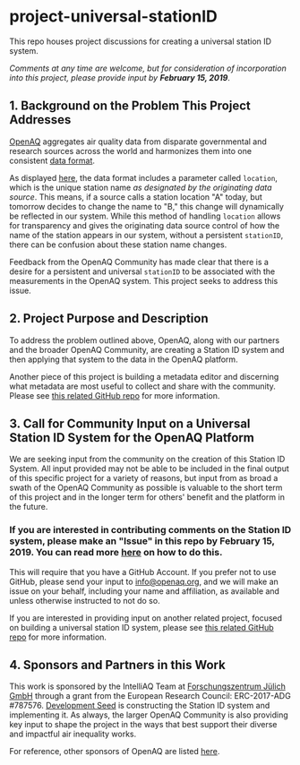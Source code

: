 # project-universal-stationID
This repo houses project discussions for creating a universal station ID system.

*Comments at any time are welcome, but for consideration of incorporation into this project, please provide input by **February 15, 2019***.

## 1. Background on the Problem This Project Addresses

[OpenAQ](https://openaq.org) aggregates air quality data from disparate governmental and research sources across the world and harmonizes them into one consistent [data format](https://github.com/openaq/openaq-data-format). 

As displayed [here](https://github.com/openaq/openaq-data-format), the data format includes a parameter called `location`, which is the unique station name _as designated by the originating data source_. This means, if a source calls a station location "A" today, but tomorrow decides to change the name to "B," this change will dynamically be reflected in our system. While this method of handling ``location`` allows for transparency and gives the originating data source control of how the name of the station appears in our system, without a persistent ``stationID``, there can be confusion about these station name changes.

Feedback from the OpenAQ Community has made clear that there is a desire for a persistent and universal ``stationID`` to be associated with the measurements in the OpenAQ system. This project seeks to address this issue. 


## 2. Project Purpose and Description

To address the problem outlined above, OpenAQ, along with our partners and the broader OpenAQ Community, are creating a Station ID system and then applying that system to the data in the OpenAQ platform. 

Another piece of this project is building a metadata editor and discerning what metadata are most useful to collect and share with the community. Please see [this related GitHub repo](https://github.com/openaq/project-metadata-format) for more information.


## 3. Call for Community Input on a Universal Station ID System for the OpenAQ Platform

We are seeking input from the community on the creation of this Station ID System. All input provided may not be able to be included in the final output of this specific project for a variety of reasons, but input from as broad a swath of the OpenAQ Community as possible is valuable to the short term of this project and in the longer term for others' benefit and the platform in the future.


### **If you are interested in contributing comments on the Station ID system, please make an "Issue" in this repo by February 15, 2019. You can read more [here](https://github.com/openaq/project-universal-stationID/issues/1#issue-404988531) on how to do this.** 

This will require that you have a GitHub Account. If you prefer not to use GitHub, please send your input to info@openaq.org, and we will make an issue on your behalf, including your name and affiliation, as available and unless otherwise instructed to not do so. 

If you are interested in providing input on another related project, focused on building a universal station ID system, please see [this related GitHub repo](https://github.com/openaq/project-metadata-format) for more information.


## 4. Sponsors and Partners in this Work

This work is sponsored by the IntelliAQ Team at [Forschungszentrum Jülich GmbH](http://www.fz-juelich.de/portal/DE/Home/home_node.html) through a grant from the European Research Council: ERC-2017-ADG #787576. [Development Seed](https://developmentseed.org/) is constructing the Station ID system and implementing it. As always, the larger OpenAQ Community is also providing key input to shape the project in the ways that best support their diverse and impactful air inequality works.

For reference, other sponsors of OpenAQ are listed [here](https://openaq.org/#/about).



